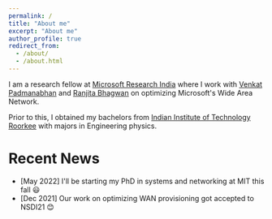 ```yaml
---
permalink: /
title: "About me"
excerpt: "About me"
author_profile: true
redirect_from: 
  - /about/
  - /about.html
---
```


I am a research fellow at [Microsoft Research India](https://www.microsoft.com/en-us/research/lab/microsoft-research-india/) where I work with [Venkat Padmanabhan](https://www.microsoft.com/en-us/research/people/padmanab/) and [Ranjita Bhagwan](https://www.microsoft.com/en-us/research/people/bhagwan/) on optimizing Microsoft's Wide Area Network. 

Prior to this, I obtained my bachelors from [Indian Institute of Technology Roorkee](https://www.iitr.ac.in/) with majors in Engineering physics.

Recent News
======

- [May 2022] I'll be starting my PhD in systems and networking at MIT this fall 😃
- [Dec 2021] Our work on optimizing WAN provisioning got accepted to NSDI21 😊
